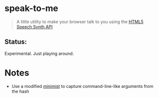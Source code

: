 # speak-to-me

> A little utility to make your browser talk to you using the [HTML5 Speech Synth API](http://updates.html5rocks.com/2014/01/Web-apps-that-talk---Introduction-to-the-Speech-Synthesis-API)

## Status:

Experimental. Just playing around.

# Notes

- Use a modified [minimist](https://github.com/substack/minimist) to capture command-line-like arguments from the hash
